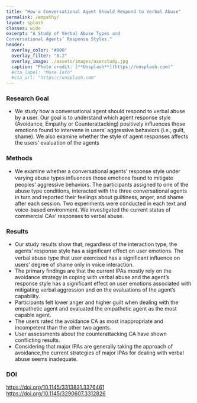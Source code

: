 ```yaml
---
title: "How a Conversational Agent Should Respond to Verbal Abuse"
permalink: /empathy/
layout: splash
classes: wide
excerpt: "A Study of Verbal Abuse Types and
Conversational Agents’ Response Styles."
header:
  overlay_color: "#000"
  overlay_filter: "0.2"
  overlay_image: ./assets/images/userstudy.jpg
  caption: "Photo credit: [**Unsplash**](https://unsplash.com)"
  #cta_label: "More Info"
  #cta_url: "https://unsplash.com"
---
```

### **Research Goal**
* We study how a conversational agent should respond to verbal abuse by a user. Our goal is to understand which agent response style (Avoidance, Empathy or Counterattacking) positively influences those emotions found to intervene in users’ aggressive behaviors (i.e., guilt, shame). We also examine whether the style of agent responses affects the users’ evaluation of the agents

### **Methods**
* We examine whether a conversational agents’ response style under varying abuse types inﬂuences those emotions found to mitigate peoples’ aggressive behaviors. The participants assigned to one of the abuse type conditions, interacted with the three conversational agents in turn and reported their feelings about guiltiness, anger, and shame after each session. Two experiments were conducted in each text and voice-based environment. We investigated the current status of commercial CAs’ responses to verbal abuse.

### **Results**
* Our study results show that, regardless of the interaction type, the agents’ response style has a signiﬁcant eﬀect on user emotions. The verbal abuse type that user exercised has a signiﬁcant inﬂuence on users’ degree of shame only in voice interaction.
* The primary findings are that the current IPAs mostly rely on the avoidance strategy in coping with verbal abuse and the agent’s response style has a significant effect on user emotions associated with mitigating verbal aggression and on the evaluations of the agent’s capability. 
*	Participants felt lower anger and higher guilt when dealing with the empathetic agent and evaluated the empathetic agent as the most capable agent.
*	The users rated the avoidance CA as most inappropriate and incompetent than the other two agents.  
*	User assessments about the counterattacking CA have shown conflicting results.
*	Considering that major IPAs are generally taking the approach of avoidance,the current strategies of major IPAs for dealing with verbal abuse seems inadequate.

### **DOI**
https://doi.org/10.1145/3313831.3376461
https://doi.org/10.1145/3290607.3312826
